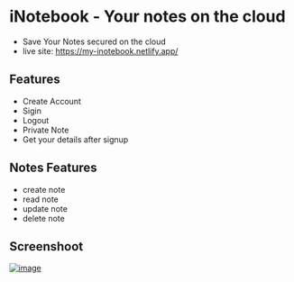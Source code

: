 # iNotebook - Your notes on the cloud
- Save Your Notes secured on the cloud
- live site: https://my-inotebook.netlify.app/
## Features
- Create Account
- Sigin
- Logout
- Private Note
- Get your details after signup

## Notes Features
- create note
- read note
- update note
- delete note

## Screenshoot
[![image](https://www.linkpicture.com/q/screenshot_12.png)](https://www.linkpicture.com/view.php?img=LPic617e3229ead5b1240534924)
